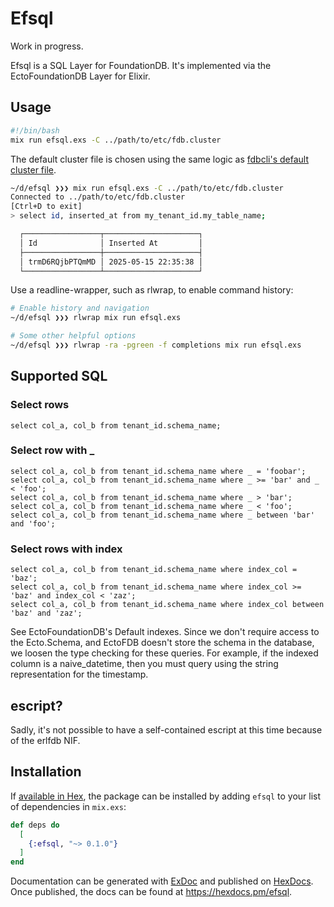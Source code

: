 # Efsql

Work in progress.

Efsql is a SQL Layer for FoundationDB. It's implemented via the EctoFoundationDB Layer for Elixir.

## Usage

```bash
#!/bin/bash
mix run efsql.exs -C ../path/to/etc/fdb.cluster
```

The default cluster file is chosen using the same logic as [fdbcli's default cluster file](https://apple.github.io/foundationdb/administration.html#default-cluster-file).

```bash
~/d/efsql ❯❯❯ mix run efsql.exs -C ../path/to/etc/fdb.cluster
Connected to ../path/to/etc/fdb.cluster
[Ctrl+D to exit]
> select id, inserted_at from my_tenant_id.my_table_name;

  ┌─────────────────┬─────────────────────┐
  │ Id              │ Inserted At         │
  ├─────────────────┼─────────────────────┤
  │ trmD6RQjbPTQmMD │ 2025-05-15 22:35:38 │
  └─────────────────┴─────────────────────┘
```

Use a readline-wrapper, such as rlwrap, to enable command history:

```bash
# Enable history and navigation
~/d/efsql ❯❯❯ rlwrap mix run efsql.exs

# Some other helpful options
~/d/efsql ❯❯❯ rlwrap -ra -pgreen -f completions mix run efsql.exs
```

## Supported SQL

### Select rows

    select col_a, col_b from tenant_id.schema_name;

### Select row with _

    select col_a, col_b from tenant_id.schema_name where _ = 'foobar';
    select col_a, col_b from tenant_id.schema_name where _ >= 'bar' and _ < 'foo';
    select col_a, col_b from tenant_id.schema_name where _ > 'bar';
    select col_a, col_b from tenant_id.schema_name where _ < 'foo';
    select col_a, col_b from tenant_id.schema_name where _ between 'bar' and 'foo';

### Select rows with index

    select col_a, col_b from tenant_id.schema_name where index_col = 'baz';
    select col_a, col_b from tenant_id.schema_name where index_col >= 'baz' and index_col < 'zaz';
    select col_a, col_b from tenant_id.schema_name where index_col between 'baz' and 'zaz';

See EctoFoundationDB's Default indexes. Since we don't require access to the Ecto.Schema, and
EctoFDB doesn't store the schema in the database, we loosen the type checking for these queries.
For example, if the indexed column is a naive_datetime, then you must query using the string
representation for the timestamp.

## escript?

Sadly, it's not possible to have a self-contained escript at this time because of the erlfdb NIF.

## Installation

If [available in Hex](https://hex.pm/docs/publish), the package can be installed
by adding `efsql` to your list of dependencies in `mix.exs`:

```elixir
def deps do
  [
    {:efsql, "~> 0.1.0"}
  ]
end
```

Documentation can be generated with [ExDoc](https://github.com/elixir-lang/ex_doc)
and published on [HexDocs](https://hexdocs.pm). Once published, the docs can
be found at <https://hexdocs.pm/efsql>.
